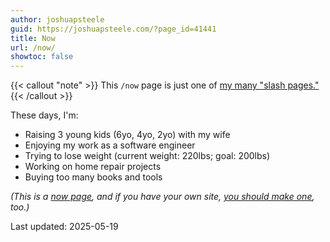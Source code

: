 ```yaml
---
author: joshuapsteele
guid: https://joshuapsteele.com/?page_id=41441
title: Now
url: /now/
showtoc: false
---
```

{{< callout "note" >}}
This `/now` page is just one of [my many "slash pages."](/slashes)
{{< /callout >}}

These days, I'm:

- Raising 3 young kids (6yo, 4yo, 2yo) with my wife
- Enjoying my work as a software engineer
- Trying to lose weight (current weight: 220lbs; goal: 200lbs)
- Working on home repair projects
- Buying too many books and tools

*(This is a [now page](https://nownownow.com/about), and if you have your own site, [you should make one](https://nownownow.com/about), too.)*

Last updated: 2025-05-19
